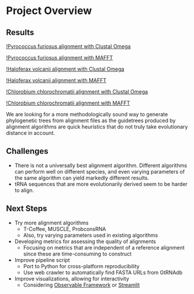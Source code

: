 # Project Overview

## Results

[!Pyrococcus furiosus alignment with Clustal Omega](alignments-20241018/Pyr_fur-CO.png)

[!Pyrococcus furiosus alignment with MAFFT](alignments-20241018/Pyr_fur-MAFFT.png)

[!Haloferax volcanii alignment with Clustal Omega](alignments-20241018/Halo_vol-CO.png)

[!Haloferax volcanii alignment with MAFFT](alignments-20241018/Halo_vol-MAFFT.png)

[!Chlorobium chlorochromatii alignment with Clustal Omega](alignments-20241018/Chlo_chlo-CO.png)

[!Chlorobium chlorochromatii alignment with MAFFT](alignments-20241018/Chlo_chlo-MAFFT.png)

We are looking for a more methodologically sound way to generate phylogenetic trees from alignment files as the guidetrees produced by alignment algorithms are quick heuristics that do not truly take evolutionary distance in account.

## Challenges

* There is not a universally best alignment algorithm. Different algorithms can perform well on different species, and even varying parameters of the same algorithm can yield markedly different results.
* tRNA sequences that are more evolutionarily derived seem to be harder to align.

## Next Steps

* Try more alignment algorithms
    * T-Coffee, MUSCLE, ProbconsRNA
    * Also, try varying parameters used in existing algorithms
* Developing metrics for assessing the quality of alignments
    * Focusing on metrics that are independent of a reference alignment since these are time-consuming to construct
* Improve pipeline script
    * Port to Python for cross-platform reproducibility
    * Use web crawler to automatically find FASTA URLs from GtRNAdb
* Improve visualizations, allowing for interactivity
    * Considering [Observable Framework](https://observablehq.com/framework/) or [Streamlit](https://streamlit.io/)
